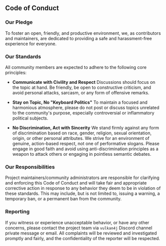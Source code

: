 ## **Code of Conduct**

### **Our Pledge**

To foster an open, friendly, and productive environment, we, as contributors and maintainers, are dedicated to providing a safe and harassment-free experience for everyone.

### **Our Standards**

All community members are expected to adhere to the following core principles:

* **Communicate with Civility and Respect**
    Discussions should focus on the topic at hand. Be friendly, be open to constructive criticism, and avoid personal attacks, sarcasm, or any form of offensive remarks.

* **Stay on Topic, No "Keyboard Politics"**
    To maintain a focused and harmonious atmosphere, please do not post or discuss topics unrelated to the community's purpose, especially controversial or inflammatory political subjects.

* **No Discrimination, Act with Sincerity**
    We stand firmly against any form of discrimination based on race, gender, religion, sexual orientation, origin, or other personal attributes. We strive for an environment of genuine, action-based respect, not one of performative slogans. Please engage in good faith and avoid using anti-discrimination principles as a weapon to attack others or engaging in pointless semantic debates.

### **Our Responsibilities**

Project maintainers/community administrators are responsible for clarifying and enforcing this Code of Conduct and will take fair and appropriate corrective action in response to any behavior they deem to be in violation of these standards. This may include, but is not limited to, issuing a warning, a temporary ban, or a permanent ban from the community.

### **Reporting**

If you witness or experience unacceptable behavior, or have any other concerns, please contact the project team via `vulkan4j` Discord channel private message or email. All complaints will be reviewed and investigated promptly and fairly, and the confidentiality of the reporter will be respected.
